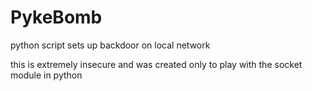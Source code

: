 # PykeBomb
python script sets up backdoor on local network

this is extremely insecure and was created only to play with the socket module in python
